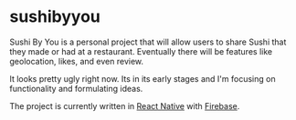# sushibyyou

Sushi By You is a personal project that will allow users to share Sushi that they made or had at a restaurant.  Eventually there will be features like geolocation, likes, and even review.

It looks pretty ugly right now.  Its in its early stages and I'm focusing on functionality and formulating ideas.

The project is currently written in [React Native](https://reactnative.dev) with [Firebase](https://firebase.google.com/).  
